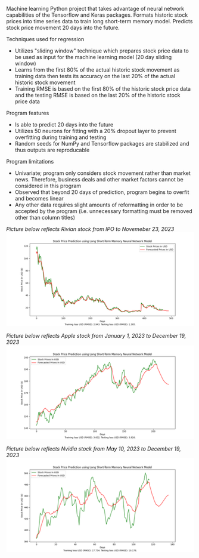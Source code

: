 Machine learning Python project that takes advantage of neural network capabilities of the Tensorflow and Keras packages. Formats historic stock prices into time series data to train long short-term memory model. Predicts stock price movement 20 days into the future.

Techniques used for regression
- Utilizes "sliding window" technique which prepares stock price data to be used as input for the machine learning model (20 day sliding window)
- Learns from the first 80% of the actual historic stock movement as training data then tests its accuracy on the last 20% of the actual historic stock movement
- Training RMSE is based on the first 80% of the historic stock price data and the testing RMSE is based on the last 20% of the historic stock price data

Program features
- Is able to predict 20 days into the future
- Utilizes 50 neurons for fitting with a 20% dropout layer to prevent overfitting during training and testing
- Random seeds for NumPy and Tensorflow packages are stabilized and thus outputs are reproducable

Program limitations
- Univariate; program only considers stock movement rather than market news. Therefore, business deals and other market factors cannot be considered in this program
- Observed that beyond 20 days of prediction, program begins to overfit and becomes linear
- Any other data requires slight amounts of reformatting in order to be accepted by the program (i.e. unnecessary formatting must be removed other than column titles)

_Picture below reflects Rivian stock from IPO to Novemeber 23, 2023_
![Image](stockdata/sample_outputs/Output_RIVN.png)

_Picture below reflects Apple stock from January 1, 2023 to December 19, 2023_
![Image](stockdata/sample_outputs/Output_AAPL.png)

_Picture below reflects Nvidia stock from May 10, 2023 to December 19, 2023_
![Image](stockdata/sample_outputs/Output_NVDA.png)
